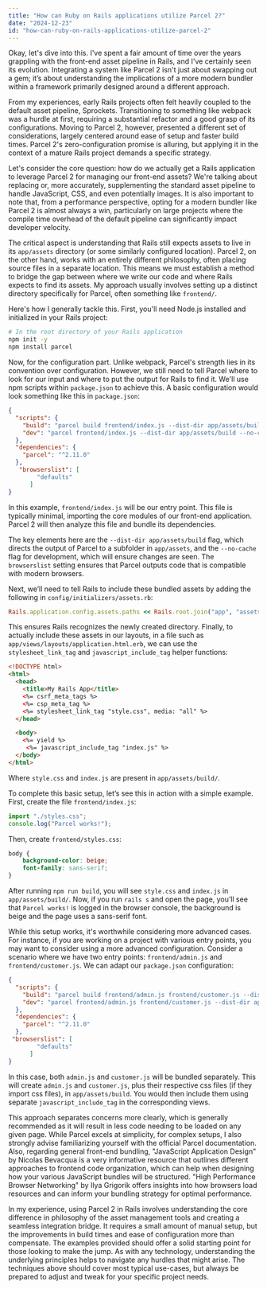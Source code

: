 ```yaml
---
title: "How can Ruby on Rails applications utilize Parcel 2?"
date: "2024-12-23"
id: "how-can-ruby-on-rails-applications-utilize-parcel-2"
---
```


Okay, let's dive into this. I've spent a fair amount of time over the years grappling with the front-end asset pipeline in Rails, and I've certainly seen its evolution. Integrating a system like Parcel 2 isn't just about swapping out a gem; it’s about understanding the implications of a more modern bundler within a framework primarily designed around a different approach.

From my experiences, early Rails projects often felt heavily coupled to the default asset pipeline, Sprockets. Transitioning to something like webpack was a hurdle at first, requiring a substantial refactor and a good grasp of its configurations. Moving to Parcel 2, however, presented a different set of considerations, largely centered around ease of setup and faster build times. Parcel 2's zero-configuration promise is alluring, but applying it in the context of a mature Rails project demands a specific strategy.

Let's consider the core question: how do we actually get a Rails application to leverage Parcel 2 for managing our front-end assets? We're talking about replacing or, more accurately, supplementing the standard asset pipeline to handle JavaScript, CSS, and even potentially images. It is also important to note that, from a performance perspective, opting for a modern bundler like Parcel 2 is almost always a win, particularly on large projects where the compile time overhead of the default pipeline can significantly impact developer velocity.

The critical aspect is understanding that Rails still expects assets to live in its `app/assets` directory (or some similarly configured location). Parcel 2, on the other hand, works with an entirely different philosophy, often placing source files in a separate location. This means we must establish a method to bridge the gap between where we write our code and where Rails expects to find its assets. My approach usually involves setting up a distinct directory specifically for Parcel, often something like `frontend/`.

Here's how I generally tackle this. First, you'll need Node.js installed and initialized in your Rails project:

```bash
# In the root directory of your Rails application
npm init -y
npm install parcel
```

Now, for the configuration part. Unlike webpack, Parcel's strength lies in its convention over configuration. However, we still need to tell Parcel where to look for our input and where to put the output for Rails to find it. We'll use npm scripts within `package.json` to achieve this. A basic configuration would look something like this in `package.json`:

```json
{
  "scripts": {
    "build": "parcel build frontend/index.js --dist-dir app/assets/build",
    "dev": "parcel frontend/index.js --dist-dir app/assets/build --no-cache"
  },
  "dependencies": {
    "parcel": "^2.11.0"
  },
   "browserslist": [
        "defaults"
      ]
}
```

In this example, `frontend/index.js` will be our entry point. This file is typically minimal, importing the core modules of our front-end application. Parcel 2 will then analyze this file and bundle its dependencies.

The key elements here are the `--dist-dir app/assets/build` flag, which directs the output of Parcel to a subfolder in `app/assets`, and the `--no-cache` flag for development, which will ensure changes are seen. The `browserslist` setting ensures that Parcel outputs code that is compatible with modern browsers.

Next, we’ll need to tell Rails to include these bundled assets by adding the following in `config/initializers/assets.rb`:

```ruby
Rails.application.config.assets.paths << Rails.root.join("app", "assets", "build").to_s
```

This ensures Rails recognizes the newly created directory. Finally, to actually include these assets in our layouts, in a file such as `app/views/layouts/application.html.erb`, we can use the `stylesheet_link_tag` and `javascript_include_tag` helper functions:

```html
<!DOCTYPE html>
<html>
  <head>
    <title>My Rails App</title>
    <%= csrf_meta_tags %>
    <%= csp_meta_tag %>
    <%= stylesheet_link_tag "style.css", media: "all" %>
  </head>

  <body>
    <%= yield %>
     <%= javascript_include_tag "index.js" %>
  </body>
</html>
```

Where `style.css` and `index.js` are present in `app/assets/build/`.

To complete this basic setup, let’s see this in action with a simple example. First, create the file `frontend/index.js`:

```javascript
import "./styles.css";
console.log("Parcel works!");
```

Then, create `frontend/styles.css`:

```css
body {
    background-color: beige;
    font-family: sans-serif;
}
```

After running `npm run build`, you will see `style.css` and `index.js` in `app/assets/build/`.
Now, if you run `rails s` and open the page, you’ll see that `Parcel works!` is logged in the browser console, the background is beige and the page uses a sans-serif font.

While this setup works, it's worthwhile considering more advanced cases. For instance, if you are working on a project with various entry points, you may want to consider using a more advanced configuration. Consider a scenario where we have two entry points: `frontend/admin.js` and `frontend/customer.js`. We can adapt our `package.json` configuration:

```json
{
  "scripts": {
    "build": "parcel build frontend/admin.js frontend/customer.js --dist-dir app/assets/build",
    "dev": "parcel frontend/admin.js frontend/customer.js --dist-dir app/assets/build --no-cache"
  },
  "dependencies": {
    "parcel": "^2.11.0"
  },
 "browserslist": [
        "defaults"
      ]
}
```

In this case, both `admin.js` and `customer.js` will be bundled separately. This will create `admin.js` and `customer.js`, plus their respective css files (if they import css files), in `app/assets/build`. You would then include them using separate `javascript_include_tag` in the corresponding views.

This approach separates concerns more clearly, which is generally recommended as it will result in less code needing to be loaded on any given page.
While Parcel excels at simplicity, for complex setups, I also strongly advise familiarizing yourself with the official Parcel documentation. Also, regarding general front-end bundling, "JavaScript Application Design" by Nicolas Bevacqua is a very informative resource that outlines different approaches to frontend code organization, which can help when designing how your various JavaScript bundles will be structured. "High Performance Browser Networking" by Ilya Grigorik offers insights into how browsers load resources and can inform your bundling strategy for optimal performance.

In my experience, using Parcel 2 in Rails involves understanding the core difference in philosophy of the asset management tools and creating a seamless integration bridge. It requires a small amount of manual setup, but the improvements in build times and ease of configuration more than compensate. The examples provided should offer a solid starting point for those looking to make the jump. As with any technology, understanding the underlying principles helps to navigate any hurdles that might arise. The techniques above should cover most typical use-cases, but always be prepared to adjust and tweak for your specific project needs.
